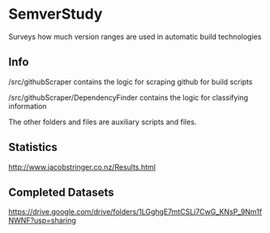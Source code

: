 # SemverStudy
Surveys how much version ranges are used in automatic build technologies

## Info
/src/githubScraper contains the logic for scraping github for build scripts

/src/githubScraper/DependencyFinder contains the logic for classifying information

The other folders and files are auxiliary scripts and files.

## Statistics
http://www.jacobstringer.co.nz/Results.html

## Completed Datasets
https://drive.google.com/drive/folders/1LGghgE7mtCSLi7CwG_KNsP_9Nm1fNWNF?usp=sharing
